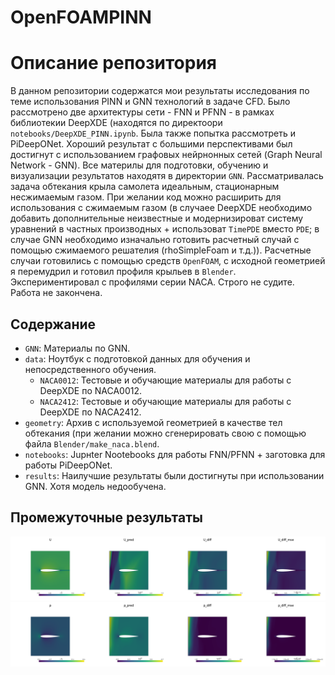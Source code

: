 # OpenFOAMPINN
# Описание репозитория

В данном репозитории содержатся мои результаты исследования по теме использования PINN  и GNN технологий в задаче CFD. Было рассмотрено две архитектуры сети - FNN и PFNN - в рамках библиотекии DeepXDE (находятся по директоори `notebooks/DeepXDE_PINN.ipynb`. Была также попытка рассмотреть и PiDeepONet. Хороший результат с большими перспективами был достигнут с использованием графовых нейрнонных сетей (Graph Neural Network - GNN). Все материлы для подготовки, обучению и визуализации результатов находятя в директории `GNN`. Рассматривалась задача обтекания крыла самолета идеальным, стационарным несжимаемым газом. При желании код можно расширить для использования с сжимаемым газом (в случаее DeepXDE необходимо добавить дополнительные неизвестные и модернизироват систему уравнений в частных производных + использоват `TimePDE` вместо `PDE`; в случае GNN необходимо изначально готовить расчетный случай с помощью сжимаемого решателия (rhoSimpleFoam и т.д.)).
Расчетные случаи готовились с помощью средств `OpenFOAM`, с исходной геометрией я перемудрил и готовил профиля крыльев в `Blender`. Экспериментировал с профилями серии NACA.
Строго не судите. Работа не закончена.

## Содержание

- `GNN`: Материалы по GNN.
- `data`: Ноутбук с подготовкой данных для обучения и непосредственного обучения.
  -   `NACA0012`: Тестовые и обучающие материалы для работы с DeepXDE по NACA0012.
  -   `NACA2412`: Тестовые и обучающие материалы для работы с DeepXDE по NACA2412.
- `geometry`: Архив с используемой геометрией в качестве тел обтекания (при желании можно сгенерировать свою с помощью файла `Blender/make_naca.blend`.
- `notebooks`: Jupнter Nootebooks для работы FNN/PFNN + заготовка для работы PiDeepONet.
- `results`: Наилучшие результаты были достигнуты при использовании GNN. Хотя модель недообучена.

## Промежуточные результаты
![Model Training Overview](results/NACA0012_Vel_10_GNN_Field_U.png)
![Model Training Overview](results/NACA0012_Vel_10_GNN_Field_p.png)


